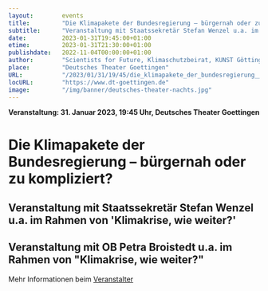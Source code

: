 ```yaml
---
layout:        events
title:         "Die Klimapakete der Bundesregierung – bürgernah oder zu kompliziert?"
subtitle:      "Veranstaltung mit Staatssekretär Stefan Wenzel u.a. im Rahmen von 'Klimakrise, wie weiter?'"
date:          2023-01-31T19:45:00+01:00
etime:         2023-01-31T21:30:00+01:00
publishdate:   2022-11-04T00:00:00+01:00
author:        "Scientists for Future, Klimaschutzbeirat, KUNST Göttingen"
place:         "Deutsches Theater Goettingen"
URL:           "/2023/01/31/19/45/die_klimapakete_der_bundesregierung__buergernah_oder_zu_kompliziert"
locURL:        "https://www.dt-goettingen.de"
image:         "/img/banner/deutsches-theater-nachts.jpg"
---
```


**Veranstaltung: 31. Januar 2023, 19:45 Uhr, Deutsches Theater Goettingen**

Die Klimapakete der Bundesregierung – bürgernah oder zu kompliziert?
===========

Veranstaltung mit Staatssekretär Stefan Wenzel u.a. im Rahmen von 'Klimakrise, wie weiter?'
-----------

Veranstaltung mit OB Petra Broistedt u.a. im Rahmen von "Klimakrise, wie weiter?"
-----------

Mehr Informationen beim [Veranstalter](https://www.dt-goettingen.de)
